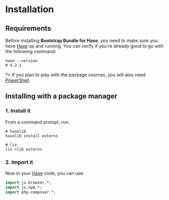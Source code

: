 # Installation

## Requirements
Before installing **Bootstrap Bundle for Haxe**, you need to make sure you have [Haxe](https://haxe.org) up and running.
You can verify if you're already good to go with the following command:

```shell
haxe --version
# 4.2.1
```

?> If you plan to play with the package sources, you will also need [PowerShell](https://docs.microsoft.com/en-us/powershell).

## Installing with a package manager

### 1. Install it
From a command prompt, run:

```shell
# haxelib
haxelib install externs

# lix
lix +lib externs
```

### 2. Import it
Now in your [Haxe](https://haxe.org) code, you can use:

```haxe
import js.browser.*;
import js.npm.*;
import php.composer.*;
```
